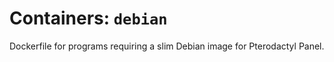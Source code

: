 # Containers: `debian`
Dockerfile for programs requiring a slim Debian image for Pterodactyl Panel.
